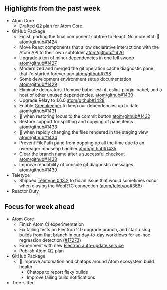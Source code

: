 ## Highlights from the past week

- Atom Core
  - Drafted Q2 plan for Atom Core
- GitHub Package
  - Finish porting the final component subtree to React. No more etch :tada: [atom/github#1424](https://github.com/atom/github/pull/1424)
  - Move React components that allow declarative interactions with the Atom API to their own subfolder [atom/github#1426](https://github.com/atom/github/pull/1426)
  - Upgrade a ton of minor dependencies in one fell swoop [atom/github#1427](https://github.com/atom/github/pull/1427)
  - Modernized and merged the git operation cache diagnostic pane that I'd started forever ago [atom/github#798](https://github.com/atom/github/pull/798)
  - Some development environment setup documentation [atom/github#1429](https://github.com/atom/github/pull/1429)
  - Eliminate decorators. Remove babel-eslint, eslint-plugin-babel, and a host of other unused dependencies. [atom/github#1430](https://github.com/atom/github/pull/1430)
  - Upgrade Relay to 1.6.0 [atom/github#1428](https://github.com/atom/github/pull/1428)
  - Enable [Greenkeeper](https://greenkeeper.io/) to keep our dependencies up to date [atom/github#1431](https://github.com/atom/github/pull/1431)
  - :bug: when restoring focus to the commit button [atom/github#1432](https://github.com/atom/github/pull/1432)
  - Restore support for splitting and copying of pane items [atom/github#1433](https://github.com/atom/github/pull/1433)
  - :bug: when rapidly changing the files rendered in the staging view [atom/github#1434](https://github.com/atom/github/pull/1434)
  - Prevent FilePath pane from popping up all the time due to an overeager mouseup handler [atom/github#1435](https://github.com/atom/github/pull/1435)
  - Clear the branch name after a successful checkout [atom/github#1438](https://github.com/atom/github/pull/1438)
  - Improve readability of console git diagnostic messages [atom/github#1439](https://github.com/atom/github/pull/1439)
- Teletype
  - Shipped [Teletype 0.13.2](https://github.com/atom/teletype/releases/tag/v0.13.2) to fix an issue that would sometimes occur when closing the WebRTC connection ([atom/teletype#368](https://github.com/atom/teletype/issues/368))
- Reactor Duty

## Focus for week ahead

- Atom Core
  - Finish Atom CI experimentation
  - Fix failing tests on Electron 2.0 upgrade branch, and start using builds from that branch in our day-to-day workflows for ad-hoc regression detection ([#17273](https://github.com/atom/atom/pull/17273))
  - Experiment with new [Electron auto-update service](https://electronjs.org/blog/autoupdating-electron-apps)
  - Publish Atom Q2 plan
- GitHub Package
  - :robot: improve automation and chatops around Atom ecosystem build health
    - Chatops to report flaky builds
    - Improve failing build notifications
- Tree-sitter
